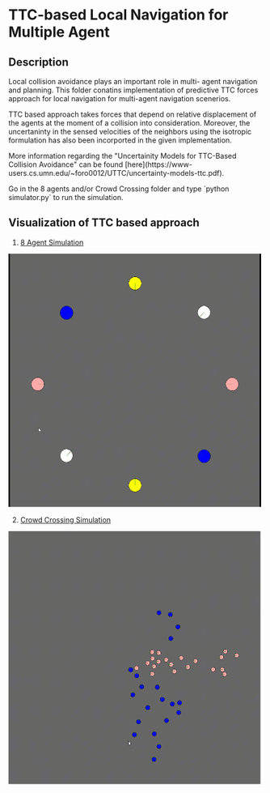 # TTC-based Local Navigation for Multiple Agent

## Description

Local collision avoidance plays an important role in multi- agent navigation and planning. This folder conatins implementation of predictive TTC forces approach for local navigation for multi-agent navigation scenerios.

TTC based approach takes forces that depend on relative displacement of the agents at the moment of a collision into consideration. Moreover, the uncertaninty in the sensed velocities of the neighbors using the isotropic formulation has also been incorported in the given implementation.

<p>
More information regarding the "Uncertainity Models for TTC-Based Collision Avoidance" can be found [here](https://www-users.cs.umn.edu/~foro0012/UTTC/uncertainty-models-ttc.pdf).</p>
Go in the 8 agents and/or Crowd Crossing folder and type `python simulator.py` to run the simulation.

## Visualization of TTC based approach

1.  [8 Agent Simulation](https://github.com/prateeks97/Motion_Planning/tree/master/Force%20Based%20Local%20Navigation/8%20Agents)
<img  src="https://github.com/prateeks97/Motion_Planning/blob/master/Force%20Based%20Local%20Navigation/8%20Agents/Implementation/8_agents.gif"  width="500"  height="500"/>

2.  [Crowd Crossing Simulation](https://github.com/prateeks97/Motion_Planning/tree/master/Force%20Based%20Local%20Navigation/Crowd%20Crossing)
<img  src="https://github.com/prateeks97/Motion_Planning/blob/master/Force%20Based%20Local%20Navigation/Crowd%20Crossing/Implementation/crowd_crossing.gif"  width="500"  height="500"/>